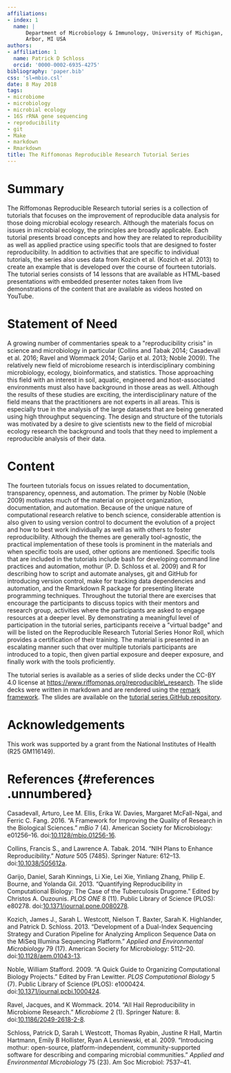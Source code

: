 ```yaml
---
affiliations:
- index: 1
  name: |
      Department of Microbiology & Immunology, University of Michigan, Ann
      Arbor, MI USA
authors:
- affiliation: 1
  name: Patrick D Schloss
  orcid: '0000-0002-6935-4275'
bibliography: 'paper.bib'
css: 'sl=mbio.csl'
date: 8 May 2018
tags:
- microbiome
- microbiology
- microbial ecology
- 16S rRNA gene sequencing
- reproducibility
- git
- Make
- markdown
- Rmarkdown
title: The Riffomonas Reproducible Research Tutorial Series
---
```


Summary
=======

The Riffomonas Reproducible Research tutorial series is a collection of
tutorials that focuses on the improvement of reproducible data analysis
for those doing microbial ecology research. Although the materials focus
on issues in microbial ecology, the principles are broadly applicable.
Each tutorial presents broad concepts and how they are related to
reproducibility as well as applied practice using specific tools that
are designed to foster reproducibility. In addition to activities that
are specific to individual tutorials, the series also uses data from
Kozich et al. (Kozich et al. 2013) to create an example that is
developed over the course of fourteen tutorials. The tutorial series
consists of 14 lessons that are available as HTML-based presentations
with embedded presenter notes taken from live demonstrations of the
content that are available as videos hosted on YouTube.

Statement of Need
=================

A growing number of commentaries speak to a "reproducibility crisis" in
science and microbiology in particular (Collins and Tabak 2014;
Casadevall et al. 2016; Ravel and Wommack 2014; Garijo et al. 2013;
Noble 2009). The relatively new field of microbiome research is
interdisciplinary combining microbiology, ecology, bioinformatics, and
statistics. Those approaching this field with an interest in soil,
aquatic, engineered and host-associated environments must also have
background in those areas as well. Although the results of these studies
are exciting, the interdisciplinary nature of the field means that the
practitioners are not experts in all areas. This is especially true in
the analysis of the large datasets that are being generated using high
throughput sequencing. The design and structure of the tutorials was
motivated by a desire to give scientists new to the field of microbial
ecology research the background and tools that they need to implement a
reproducible analysis of their data.

Content
=======

The fourteen tutorials focus on issues related to documentation,
transparency, openness, and automation. The primer by Noble (Noble 2009)
motivates much of the material on project organization, documentation,
and automation. Because of the unique nature of computational research
relative to bench science, considerable attention is also given to using
version control to document the evolution of a project and how to best
work individually as well as with others to foster reproducibility.
Although the themes are generally tool-agnostic, the practical
implementation of these tools is prominent in the materials and when
specific tools are used, other options are mentioned. Specific tools
that are included in the tutorials include bash for developing command
line practices and automation, mothur (P. D. Schloss et al. 2009) and R
for describing how to script and automate analyses, git and GitHub for
introducing version control, make for tracking data dependencies and
automation, and the Rmarkdown R package for presenting literate
programming techniques. Throughout the tutorial there are exercises that
encourage the participants to discuss topics with their mentors and
research group, activities where the participants are asked to engage
resources at a deeper level. By demonstrating a meaningful level of
participation in the tutorial series, participants receive a "virtual
badge" and will be listed on the Reproducible Research Tutorial Series
Honor Roll, which provides a certification of their training. The
material is presented in an escalating manner such that over multiple
tutorials participants are introduced to a topic, then given partial
exposure and deeper exposure, and finally work with the tools
proficiently.

The tutorial series is available as a series of slide decks under the
CC-BY 4.0 license at https://www.riffomonas.org/reproducible\_research.
The slide decks were written in markdown and are rendered using the
[remark framework](https://remarkjs.com). The slides are available on
the [tutorial series GitHub
repository](https://github.com/riffomonas/reproducible_research).

Acknowledgements
================

This work was supported by a grant from the National Institutes of
Health (R25 GM116149).

References {#references .unnumbered}
==========

<div id="refs" class="references">

<div id="ref-Casadevall2016">

Casadevall, Arturo, Lee M. Ellis, Erika W. Davies, Margaret McFall-Ngai,
and Ferric C. Fang. 2016. “A Framework for Improving the Quality of
Research in the Biological Sciences.” *mBio* 7 (4). American Society for
Microbiology: e01256–16.
doi:[10.1128/mbio.01256-16](https://doi.org/10.1128/mbio.01256-16).

</div>

<div id="ref-Collins2014">

Collins, Francis S., and Lawrence A. Tabak. 2014. “NIH Plans to Enhance
Reproducibility.” *Nature* 505 (7485). Springer Nature: 612–13.
doi:[10.1038/505612a](https://doi.org/10.1038/505612a).

</div>

<div id="ref-Garijo2013">

Garijo, Daniel, Sarah Kinnings, Li Xie, Lei Xie, Yinliang Zhang, Philip
E. Bourne, and Yolanda Gil. 2013. “Quantifying Reproducibility in
Computational Biology: The Case of the Tuberculosis Drugome.” Edited by
Christos A. Ouzounis. *PLOS ONE* 8 (11). Public Library of Science
(PLOS): e80278.
doi:[10.1371/journal.pone.0080278](https://doi.org/10.1371/journal.pone.0080278).

</div>

<div id="ref-Kozich2013">

Kozich, James J., Sarah L. Westcott, Nielson T. Baxter, Sarah K.
Highlander, and Patrick D. Schloss. 2013. “Development of a Dual-Index
Sequencing Strategy and Curation Pipeline for Analyzing Amplicon
Sequence Data on the MiSeq Illumina Sequencing Platform.” *Applied and
Environmental Microbiology* 79 (17). American Society for Microbiology:
5112–20.
doi:[10.1128/aem.01043-13](https://doi.org/10.1128/aem.01043-13).

</div>

<div id="ref-Noble2009">

Noble, William Stafford. 2009. “A Quick Guide to Organizing
Computational Biology Projects.” Edited by Fran Lewitter. *PLOS
Computational Biology* 5 (7). Public Library of Science (PLOS):
e1000424.
doi:[10.1371/journal.pcbi.1000424](https://doi.org/10.1371/journal.pcbi.1000424).

</div>

<div id="ref-Ravel2014">

Ravel, Jacques, and K Wommack. 2014. “All Hail Reproducibility in
Microbiome Research.” *Microbiome* 2 (1). Springer Nature: 8.
doi:[10.1186/2049-2618-2-8](https://doi.org/10.1186/2049-2618-2-8).

</div>

<div id="ref-Schloss2009">

Schloss, Patrick D, Sarah L Westcott, Thomas Ryabin, Justine R Hall,
Martin Hartmann, Emily B Hollister, Ryan A Lesniewski, et al. 2009.
“Introducing mothur: open-source, platform-independent,
community-supported software for describing and comparing microbial
communities.” *Applied and Environmental Microbiology* 75 (23). Am Soc
Microbiol: 7537–41.

</div>

</div>
